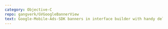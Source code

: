 ```yaml
---
category: Objective-C
repo: gangverk/GVGoogleBannerView
text: Google-Mobile-Ads-SDK banners in interface builder with handy delegate callbacks.
---
```

